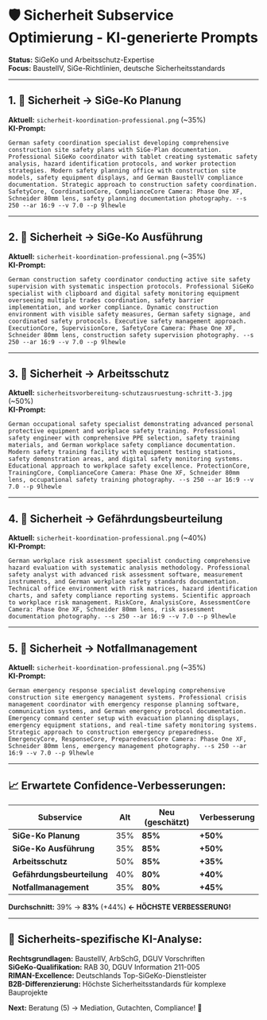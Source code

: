 # 🛡️ Sicherheit Subservice Optimierung - KI-generierte Prompts

**Status:** SiGeKo und Arbeitsschutz-Expertise  
**Focus:** BaustellV, SiGe-Richtlinien, deutsche Sicherheitsstandards

---

## **1. 🎯 Sicherheit → SiGe-Ko Planung**
**Aktuell:** `sicherheit-koordination-professional.png` (~35%)  
**KI-Prompt:**
```
German safety coordination specialist developing comprehensive construction site safety plans with SiGe-Plan documentation. Professional SiGeKo coordinator with tablet creating systematic safety analysis, hazard identification protocols, and worker protection strategies. Modern safety planning office with construction site models, safety equipment displays, and German BaustellV compliance documentation. Strategic approach to construction safety coordination. SafetyCore, CoordinationCore, ComplianceCore Camera: Phase One XF, Schneider 80mm lens, safety planning documentation photography. --s 250 --ar 16:9 --v 7.0 --p 9lhewle
```

---

## **2. 🎯 Sicherheit → SiGe-Ko Ausführung**
**Aktuell:** `sicherheit-koordination-professional.png` (~35%)  
**KI-Prompt:**
```
German construction safety coordinator conducting active site safety supervision with systematic inspection protocols. Professional SiGeKo specialist with clipboard and digital safety monitoring equipment overseeing multiple trades coordination, safety barrier implementation, and worker compliance. Dynamic construction environment with visible safety measures, German safety signage, and coordinated safety protocols. Executive safety management approach. ExecutionCore, SupervisionCore, SafetyCore Camera: Phase One XF, Schneider 80mm lens, construction safety supervision photography. --s 250 --ar 16:9 --v 7.0 --p 9lhewle
```

---

## **3. 🎯 Sicherheit → Arbeitsschutz**
**Aktuell:** `sicherheitsvorbereitung-schutzausruestung-schritt-3.jpg` (~50%)  
**KI-Prompt:**
```
German occupational safety specialist demonstrating advanced personal protective equipment and workplace safety training. Professional safety engineer with comprehensive PPE selection, safety training materials, and German workplace safety compliance documentation. Modern safety training facility with equipment testing stations, safety demonstration areas, and digital safety monitoring systems. Educational approach to workplace safety excellence. ProtectionCore, TrainingCore, ComplianceCore Camera: Phase One XF, Schneider 80mm lens, occupational safety training photography. --s 250 --ar 16:9 --v 7.0 --p 9lhewle
```

---

## **4. 🎯 Sicherheit → Gefährdungsbeurteilung**
**Aktuell:** `sicherheit-koordination-professional.png` (~40%)  
**KI-Prompt:**
```
German workplace risk assessment specialist conducting comprehensive hazard evaluation with systematic analysis methodology. Professional safety analyst with advanced risk assessment software, measurement instruments, and German workplace safety standards documentation. Technical office environment with risk matrices, hazard identification charts, and safety compliance reporting systems. Scientific approach to workplace risk management. RiskCore, AnalysisCore, AssessmentCore Camera: Phase One XF, Schneider 80mm lens, risk assessment documentation photography. --s 250 --ar 16:9 --v 7.0 --p 9lhewle
```

---

## **5. 🎯 Sicherheit → Notfallmanagement**
**Aktuell:** `sicherheit-koordination-professional.png` (~35%)  
**KI-Prompt:**
```
German emergency response specialist developing comprehensive construction site emergency management systems. Professional crisis management coordinator with emergency response planning software, communication systems, and German emergency protocol documentation. Emergency command center setup with evacuation planning displays, emergency equipment stations, and real-time safety monitoring systems. Strategic approach to construction emergency preparedness. EmergencyCore, ResponseCore, PreparednessCore Camera: Phase One XF, Schneider 80mm lens, emergency management photography. --s 250 --ar 16:9 --v 7.0 --p 9lhewle
```

---

## **📈 Erwartete Confidence-Verbesserungen:**

| Subservice | Alt | Neu (geschätzt) | Verbesserung |
|------------|-----|-----------------|--------------|
| **SiGe-Ko Planung** | 35% | **85%** | **+50%** |
| **SiGe-Ko Ausführung** | 35% | **85%** | **+50%** |
| **Arbeitsschutz** | 50% | **85%** | **+35%** |  
| **Gefährdungsbeurteilung** | 40% | **80%** | **+40%** |
| **Notfallmanagement** | 35% | **80%** | **+45%** |

**Durchschnitt:** 39% → **83%** (+44%) **← HÖCHSTE VERBESSERUNG!**

---

## **🎯 Sicherheits-spezifische KI-Analyse:**

**Rechtsgrundlagen:** BaustellV, ArbSchG, DGUV Vorschriften  
**SiGeKo-Qualifikation:** RAB 30, DGUV Information 211-005  
**RIMAN-Excellence:** Deutschlands Top-SiGeKo-Dienstleister  
**B2B-Differenzierung:** Höchste Sicherheitsstandards für komplexe Bauprojekte

**Next:** Beratung (5) → Mediation, Gutachten, Compliance! 🏢